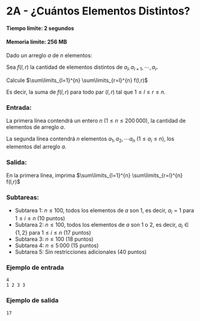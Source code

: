 # 2A - ¿Cuántos Elementos Distintos?
#### Tiempo límite: 2 segundos
#### Memoria límite: 256 MB

Dado un arreglo $a$ de $n$ elementos:

Sea $f(l, r)$ la cantidad de elementos distintos de $a_l, a_{l+1}, \cdots, a_r$.

Calcule $\sum\limits_{l=1}^{n} \sum\limits_{r=l}^{n} f(l,r)$

Es decir, la suma de $f(l, r)$ para todo par $(l, r)$ tal que $1 \leq l \leq r \leq n$.

### Entrada:

La primera línea contendrá un entero $n$ $(1 \leq n \leq 200\,000)$, la cantidad de elementos de arreglo $a$.

La segunda línea contendrá $n$ elementos $a_1, a_2, \cdots a_n$ $(1 \leq a_i \leq n)$, los elementos del arreglo $a$.
    
### Salida:

En la primera línea, imprima $\sum\limits_{l=1}^{n} \sum\limits_{r=l}^{n} f(l,r)$

### Subtareas:

* Subtarea 1: $n \leq 100$, todos los elementos de $a$ son $1$, es decir, $a_i = 1$ para $1 \leq i \leq n$ (10 puntos)
* Subtarea 2: $n \leq 100$, todos los elementos de $a$ son $1$ o $2$, es decir, $a_i \in \{1, 2\}$ para $1 \leq i \leq n$ (17 puntos)
* Subtarea 3: $n \leq 100$ (18 puntos)
* Subtarea 4: $n \leq 5\,000$ (15 puntos)
* Subtarea 5: Sin restricciones adicionales (40 puntos)

### Ejemplo de entrada

    4
    1 2 3 3

### Ejemplo de salida

    17